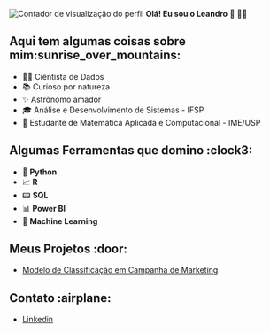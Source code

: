 ![ Contador de visualização do perfil ](https://komarev.com/ghpvc/?username=LeandroCoelhos&color=brightgreen)  **Olá! Eu sou o Leandro** 👋 :man_technologist:
###

<h2 align="left"> Aqui tem algumas coisas sobre mim:sunrise_over_mountains:</h2>

- :man_technologist: Ciêntista de Dados
- :books: Curioso por natureza
- :sparkles: Astrônomo amador
- :mortar_board:  Análise e Desenvolvimento de Sistemas - IFSP
- :1234: Estudante de Matemática Aplicada e Computacional - IME/USP

<h2 align="left"> Algumas Ferramentas que domino :clock3:</h2>

 - :snake: **Python**
 - :chart_with_upwards_trend: **R**
 - :pager: **SQL**
 - :bar_chart: **Power BI**
 - :crystal_ball: **Machine Learning**

<h2 align="left"> Meus Projetos :door:</h2>

 - [Modelo de Classificação em Campanha de Marketing](https://github.com/LeandroCoelhos/desafio_flai/)
  
 
 <h2 align="left"> Contato  :airplane:</h2>

  - [Linkedin](https://www.linkedin.com/in/leandro-coelhos/)
  

